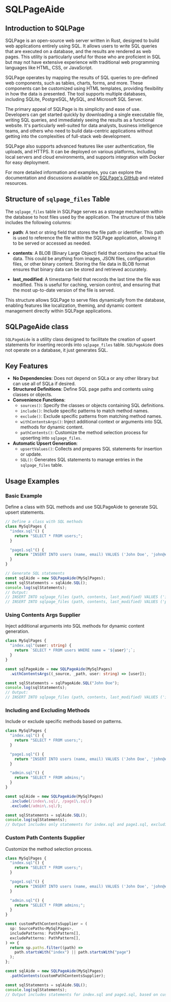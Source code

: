 # SQLPageAide

## Introduction to SQLPage

SQLPage is an open-source web server written in Rust, designed to build web
applications entirely using SQL. It allows users to write SQL queries that are
executed on a database, and the results are rendered as web pages. This utility
is particularly useful for those who are proficient in SQL but may not have
extensive experience with traditional web programming languages like HTML, CSS,
or JavaScript.

SQLPage operates by mapping the results of SQL queries to pre-defined web
components, such as tables, charts, forms, and more. These components can be
customized using HTML templates, providing flexibility in how the data is
presented. The tool supports multiple databases, including SQLite, PostgreSQL,
MySQL, and Microsoft SQL Server.

The primary appeal of SQLPage is its simplicity and ease of use. Developers can
get started quickly by downloading a single executable file, writing SQL
queries, and immediately seeing the results as a functional website. It's
particularly well-suited for data analysts, business intelligence teams, and
others who need to build data-centric applications without getting into the
complexities of full-stack web development.

SQLPage also supports advanced features like user authentication, file uploads,
and HTTPS. It can be deployed on various platforms, including local servers and
cloud environments, and supports integration with Docker for easy deployment.

For more detailed information and examples, you can explore the documentation
and discussions available on
[SQLPage's GitHub](https://github.com/lovasoa/SQLpage) and related resources.

## Structure of `sqlpage_files` Table

The `sqlpage_files` table in SQLPage serves as a storage mechanism within the
database to host files used by the application. The structure of this table
includes the following columns:

- **path**: A text or string field that stores the file path or identifier. This
  path is used to reference the file within the SQLPage application, allowing it
  to be served or accessed as needed.

- **contents**: A BLOB (Binary Large Object) field that contains the actual file
  data. This could be anything from images, JSON files, configuration files, or
  other binary content. Storing the file data in BLOB format ensures that binary
  data can be stored and retrieved accurately.

- **last_modified**: A timestamp field that records the last time the file was
  modified. This is useful for caching, version control, and ensuring that the
  most up-to-date version of the file is served.

This structure allows SQLPage to serve files dynamically from the database,
enabling features like localization, theming, and dynamic content management
directly within SQLPage applications.

## SQLPageAide class

`SQLPageAide` is a utility class designed to facilitate the creation of upsert
statements for inserting records into `sqlpage_files` table. `SQLPageAide` does
not operate on a database, it just generates SQL.

## Key Features

- **No Dependencies**: Does not depend on SQLa or any other library but can use
  all of SQLa if desired.
- **Structured Definitions**: Define SQL page paths and contents using classes
  or objects.
- **Convenience Functions**:
  - `sources()`: Specify the classes or objects containing SQL definitions.
  - `include()`: Include specific patterns to match method names.
  - `exclude()`: Exclude specific patterns from matching method names.
  - `withContentsArgs()`: Inject additional context or arguments into SQL
    methods for dynamic content.
  - `pathContents()`: Customize the method selection process for upserting into
    `sqlpage_files`.
- **Automatic Upsert Generation**:
  - `upsertValues()`: Collects and prepares SQL statements for insertion or
    update.
  - `SQL()`: Generates SQL statements to manage entries in the `sqlpage_files`
    table.

## Usage Examples

### Basic Example

Define a class with SQL methods and use SQLPageAide to generate SQL upsert
statements.

```typescript
// Define a class with SQL methods
class MySqlPages {
  "index.sql"() {
    return "SELECT * FROM users;";
  }

  "page1.sql"() {
    return "INSERT INTO users (name, email) VALUES ('John Doe', 'john@example.com');";
  }
}

// Generate SQL statements
const sqlAide = new SQLPageAide(MySqlPages);
const sqlStatements = sqlAide.SQL();
console.log(sqlStatements);
// Output:
// INSERT INTO sqlpage_files (path, contents, last_modified) VALUES ('index.sql', 'SELECT * FROM users;', CURRENT_TIMESTAMP) ON CONFLICT(path) DO UPDATE SET contents=excluded.contents, last_modified=CURRENT_TIMESTAMP);
// INSERT INTO sqlpage_files (path, contents, last_modified) VALUES ('page1.sql', 'INSERT INTO users (name, email) VALUES (''John Doe'', ''john@example.com'');', CURRENT_TIMESTAMP) ON CONFLICT(path) DO UPDATE SET contents=excluded.contents, last_modified=CURRENT_TIMESTAMP);
```

### Using Contents Args Supplier

Inject additional arguments into SQL methods for dynamic content generation.

```typescript
class MySqlPages {
  "index.sql"(user: string) {
    return `SELECT * FROM users WHERE name = '${user}';`;
  }
}

const sqlPageAide = new SQLPageAide(MySqlPages)
  .withContentsArgs((_source, _path, user: string) => [user]);

const sqlStatements = sqlPageAide.SQL("John Doe");
console.log(sqlStatements);
// Output:
// INSERT INTO sqlpage_files (path, contents, last_modified) VALUES ('index.sql', 'SELECT * FROM users WHERE name = ''John Doe'';', CURRENT_TIMESTAMP) ON CONFLICT(path) DO UPDATE SET contents=excluded.contents, last_modified=CURRENT_TIMESTAMP);
```

### Including and Excluding Methods

Include or exclude specific methods based on patterns.

```typescript
class MySqlPages {
  "index.sql"() {
    return "SELECT * FROM users;";
  }

  "page1.sql"() {
    return "INSERT INTO users (name, email) VALUES ('John Doe', 'john@example.com');";
  }

  "admin.sql"() {
    return "SELECT * FROM admins;";
  }
}

const sqlAide = new SQLPageAide(MySqlPages)
  .include(/index\.sql/, /page1\.sql/)
  .exclude(/admin\.sql/);

const sqlStatements = sqlAide.SQL();
console.log(sqlStatements);
// Output includes only statements for index.sql and page1.sql, excluding admin.sql.
```

### Custom Path Contents Supplier

Customize the method selection process.

```typescript
class MySqlPages {
  "index.sql"() {
    return "SELECT * FROM users;";
  }

  "page1.sql"() {
    return "INSERT INTO users (name, email) VALUES ('John Doe', 'john@example.com');";
  }

  "admin.sql"() {
    return "SELECT * FROM admins;";
  }
}

const customPathContentsSupplier = (
  sp: SourcePaths<MySqlPages>,
  includePatterns: PathPattern[],
  excludePatterns: PathPattern[],
) => {
  return sp.paths.filter((path) =>
    path.startsWith("index") || path.startsWith("page")
  );
};

const sqlAide = new SQLPageAide(MySqlPages)
  .pathContents(customPathContentsSupplier);

const sqlStatements = sqlAide.SQL();
console.log(sqlStatements);
// Output includes statements for index.sql and page1.sql, based on custom supplier logic.
```
